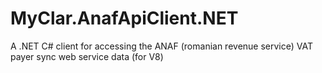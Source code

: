# MyClar.AnafApiClient.NET
A .NET C# client for accessing the ANAF (romanian revenue service) VAT payer sync web service data (for V8)
